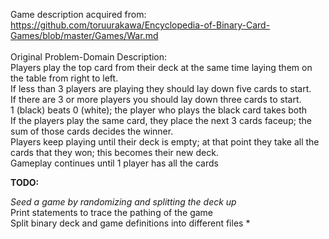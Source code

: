 Game description acquired from:
<br>
   https://github.com/toruurakawa/Encyclopedia-of-Binary-Card-Games/blob/master/Games/War.md
<br><br>
Original Problem-Domain Description:
<br>
Players play the top card from their deck at the same time laying them on the table from right to left.
<br>
If less than 3 players are playing they should lay down five cards to start.
<br>
If there are 3 or more players you should lay down three cards to start.
<br>
1 (black) beats 0 (white); the player who plays the black card takes both
<br>
If the players play the same card, they place the next 3 cards faceup; the sum of those cards decides the winner.
<br>
Players keep playing until their deck is empty; at that point they take all the cards that they won; this becomes their new deck.
<br>
Gameplay continues until 1 player has all the cards


**TODO:**
<br>

*Seed a game by randomizing and splitting the deck up*
<br>
Print statements to trace the pathing of the game
<br>
Split binary deck and game definitions into different files
*
